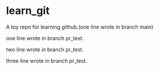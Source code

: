 # learn_git

A toy repo for learning github.(one line wrote in branch main)

one line wrote in branch pr_test.

two line wrote in branch pr_test.

three line wrote in branch pr_test.
